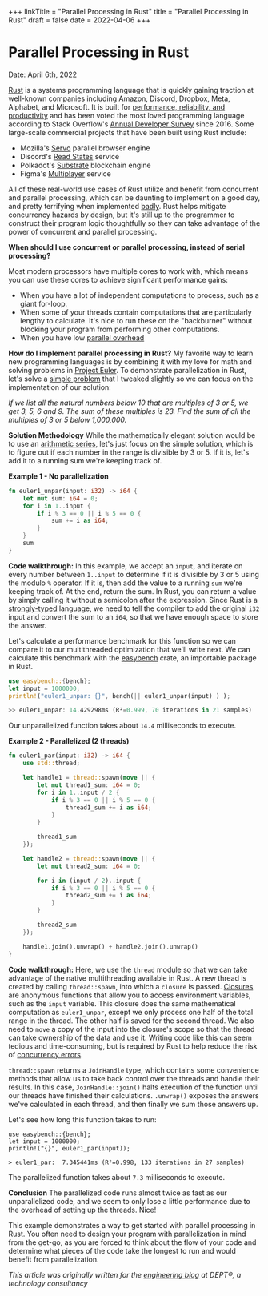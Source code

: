 +++
linkTitle = "Parallel Processing in Rust"
title = "Parallel Processing in Rust"
draft = false
date = 2022-04-06
+++

# Parallel Processing in Rust

Date: April 6th, 2022

[Rust](https://www.rust-lang.org/) is a systems programming language that is quickly gaining traction at well-known companies including Amazon, Discord, Dropbox, Meta, Alphabet, and Microsoft. It is built for [performance, reliability, and productivity](https://www.rust-lang.org/) and has been voted the most loved programming language according to Stack Overflow's [Annual Developer Survey](https://insights.stackoverflow.com/survey) since 2016. Some large-scale commercial projects that have been built using Rust include:

- Mozilla's [Servo](https://servo.org/) parallel browser engine
- Discord's [Read States](https://blog.discord.com/why-discord-is-switching-from-go-to-rust-a190bbca2b1f) service
- Polkadot's [Substrate](https://github.com/paritytech/polkadot) blockchain engine
- Figma's [Multiplayer](https://www.figma.com/blog/rust-in-production-at-figma/) service

All of these real-world use cases of Rust utilize and benefit from concurrent and parallel processing, which can be daunting to implement on a good day, and pretty terrifying when implemented [badly](https://en.wikipedia.org/wiki/Therac-25). Rust helps mitigate concurrency hazards by design, but it's still up to the programmer to construct their program logic thoughtfully so they can take advantage of the power of concurrent and parallel processing.

**When should I use concurrent or parallel processing, instead of serial processing?**

Most modern processors have multiple cores to work with, which means you can use these cores to achieve significant performance gains:

- When you have a lot of independent computations to process, such as a giant for-loop.
- When some of your threads contain computations that are particularly lengthy to calculate. It's nice to run these on the "backburner" without blocking your program from performing other computations.
- When you have low [parallel overhead](https://www.mathworks.com/help/parallel-computing/decide-when-to-use-parfor.html)

**How do I implement parallel processing in Rust?**
My favorite way to learn new programming languages is by combining it with my love for math and solving problems in [Project Euler](https://projecteuler.net/). To demonstrate parallelization in Rust, let's solve a [simple problem](https://projecteuler.net/problem=1) that I tweaked slightly so we can focus on the implementation of our solution:

_If we list all the natural numbers below 10 that are multiples of 3 or 5, we get 3, 5, 6 and 9. The sum of these multiples is 23. Find the sum of all the multiples of 3 or 5 below 1,000,000._

**Solution Methodology**
While the mathematically elegant solution would be to use an [arithmetic series](https://en.wikipedia.org/wiki/Arithmetic_progression), let's just focus on the simple solution, which is to figure out if each number in the range is divisible by 3 or 5. If it is, let's add it to a running sum we're keeping track of.

**Example 1 - No parallelization**

```rust
fn euler1_unpar(input: i32) -> i64 {
    let mut sum: i64 = 0;
    for i in 1..input {
        if i % 3 == 0 || i % 5 == 0 {
            sum += i as i64;
        }
    }
    sum
}
```

**Code walkthrough:** In this example, we accept an `input`, and iterate on every number between `1..input` to determine if it is divisible by 3 or 5 using the modulo `%` operator. If it is, then add the value to a running `sum` we're keeping track of. At the end, return the sum. In Rust, you can return a value by simply calling it without a semicolon after the expression. Since Rust is a [strongly-typed](https://en.wikipedia.org/wiki/Strong_and_weak_typing) language, we need to tell the compiler to add the original `i32` input and convert the sum to an `i64`, so that we have enough space to store the answer.

Let's calculate a performance benchmark for this function so we can compare it to our multithreaded optimization that we'll write next. We can calculate this benchmark with the [easybench](https://docs.rs/easybench/latest/easybench/) crate, an importable package in Rust.

```rust
use easybench::{bench};
let input = 1000000;
println!("euler1_unpar: {}", bench(|| euler1_unpar(input) ) );

>> euler1_unpar: 14.429298ms (R²=0.999, 70 iterations in 21 samples)
```

Our unparallelized function takes about `14.4` milliseconds to execute.

**Example 2 - Parallelized (2 threads)**

```rust
fn euler1_par(input: i32) -> i64 {
    use std::thread;

    let handle1 = thread::spawn(move || {
        let mut thread1_sum: i64 = 0;
        for i in 1..input / 2 {
            if i % 3 == 0 || i % 5 == 0 {
                thread1_sum += i as i64;
            }
        }

        thread1_sum
    });

    let handle2 = thread::spawn(move || {
        let mut thread2_sum: i64 = 0;

        for i in (input / 2)..input {
            if i % 3 == 0 || i % 5 == 0 {
                thread2_sum += i as i64;
            }
        }

        thread2_sum
    });

    handle1.join().unwrap() + handle2.join().unwrap()
}
```

**Code walkthrough:** Here, we use the `thread` module so that we can take advantage of the native multithreading available in Rust. A new thread is created by calling `thread::spawn`, into which a `closure` is passed. [Closures](https://doc.rust-lang.org/book/ch13-01-closures.html) are anonymous functions that allow you to access environment variables, such as the `input` variable. This closure does the same mathematical computation as `euler1_unpar`, except we only process one half of the total range in the thread. The other half is saved for the second thread. We also need to `move` a copy of the input into the closure's scope so that the thread can take ownership of the data and use it. Writing code like this can seem tedious and time-consuming, but is required by Rust to help reduce the risk of [concurrency errors](https://doc.rust-lang.org/book/ch16-00-concurrency.html).

`thread::spawn` returns a `JoinHandle` type, which contains some convenience methods that allow us to take back control over the threads and handle their results. In this case, `JoinHandle::join()` halts execution of the function until our threads have finished their calculations. `.unwrap()` exposes the answers we've calculated in each thread, and then finally we sum those answers up.

Let's see how long this function takes to run:

```
use easybench::{bench};
let input = 1000000;
println!("{}", euler1_par(input));

> euler1_par:  7.345441ms (R²=0.998, 133 iterations in 27 samples)
```

The parallelized function takes about `7.3` milliseconds to execute.

**Conclusion**
The parallelized code runs almost twice as fast as our unparallelized code, and we seem to only lose a little performance due to the overhead of setting up the threads. Nice!

This example demonstrates a way to get started with parallel processing in Rust. You often need to design your program with parallelization in mind from the get-go, as you are forced to think about the flow of your code and determine what pieces of the code take the longest to run and would benefit from parallelization.

_This article was originally written for the [engineering blog](https://engineering.deptagency.com/parallel-processing-in-rust) at DEPT®, a technology consultancy_

